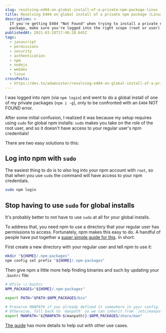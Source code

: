 ```yaml
---
slug: resolving-e404-on-global-install-of-a-private-npm-package-linux
title: Resolving E404 on global install of a private npm package (Linux)
description: >
  If you're getting E404 "Not Found" when trying to install a private npm
  package, make sure you're logged into the right scope (root or user).
publishedAt: 2021-03-28T17:46:28.645Z
tags:
  - javascript
  - permissions
  - security
  - authentication
  - npm
  - nodejs
  - webdev
  - linux
crossPosts:
  - https://dev.to/adamcoster/resolving-e404-on-global-install-of-a-private-npm-package-linux-55ac
---
```


I was logged into npm (via `npm login`) and went to do a global install of one of my private packages (`npm i -g`), only to be confronted with an `E404` NOT FOUND error.

After some initial confusion, I realized it was because my setup requires using `sudo` for global npm installs: `sudo` makes you take on the role of the root user, and so it doesn't have access to your regular user's npm credentials!

There are two easy solutions to this:

## Log into npm with `sudo`

The easiest thing to do is to _also_ log into your npm account with `root`, so that when you use `sudo` the command will have access to your npm credentials.

```bash
sudo npm login
```

## Stop having to use `sudo` for global installs

It's probably better to not have to use `sudo` at all for your global installs.

To address that, you need npm to use a directory that your regular user has permissions to access. Fortunately, npm makes this easy to do. A handful of people have put together a [super simple guide for this](https://github.com/sindresorhus/guides/blob/main/npm-global-without-sudo.md). In short:

First create a new directory with your regular user and tell npm to use it:

```bash
mkdir "${HOME}/.npm-packages"
npm config set prefix "${HOME}/.npm-packages"
```

Then give npm a little more help finding binaries and such by updating your `.bashrc` file:

```bash
# @file ~/.bashrc
NPM_PACKAGES="${HOME}/.npm-packages"

export PATH="$PATH:$NPM_PACKAGES/bin"

# Preserve MANPATH if you already defined it somewhere in your config.
# Otherwise, fall back to `manpath` so we can inherit from `/etc/manpath`.
export MANPATH="${MANPATH-$(manpath)}:$NPM_PACKAGES/share/man"
```

[The guide](https://github.com/sindresorhus/guides/blob/main/npm-global-without-sudo.md) has more details to help out with other use cases.
